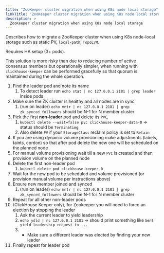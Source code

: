 ```yaml
---
title: "ZooKeeper cluster migration when using K8s node local storage"
linkTitle: "ZooKeeper cluster migration when using K8s node local storage"
description: >
  ZooKeeper cluster migration when using K8s node local storage
---
```


Describes how to migrate a ZooKeeper cluster when using K8s node-local storage such as static PV, `local-path`, `TopoLVM`.

Requires HA setup (3+ pods).

This solution is more risky than  due to reducing
number of active consensus members but operationally simpler, when running with `clickhouse-keeper` can be
performed gracefully so that quorum is maintained during the whole operation.


1. Find the leader pod and note its name
   1. To detect leader run `echo stat | nc 127.0.0.1 2181 | grep leader` inside pods
2. Make sure the  ZK cluster is healthy and all nodes are in sync
   1. (run on leader) `echo mntr | nc 127.0.0.1 2181 | grep zk_synced_followers` should be N-1 for N member cluster
3. Pick the first **non-leader** pod and delete its `PVC`,
   1. `kubectl delete --wait=false pvc clickhouse-keeper-data-0` -> status should be `Terminating`
   2. Also delete `PV` if your `StorageClass` reclaim policy is set to `Retain`
4. If you are using dynamic volume provisioning make adjustments (labels, taints, cordon) so that after pod delete the new one will be scheduled on the planned node
5. For manual volume provisioning wait till a new `PVC` is created and then provision volume on the planned node
6. Delete the first non-leader pod
   1. `kubectl delete pod clickhouse-keeper-0`
7. Wait for the new pod to be scheduled and volume provisioned (or provision manual volume per instructions above)
8. Ensure new member joined and synced
   1. (run on leader) `echo mntr | nc 127.0.0.1 2181 | grep zk_synced_followers` should be N-1 for N member cluster
9. Repeat for all other non-leader pods
10. (ClickHouse Keeper only), for Zookeeper you will need to force an election by stopping the leader
    1. Ask the current leader to yield leadership
    2. `echo ydld | nc 127.0.0.1 2181` -> should print something like `Sent yield leadership request to ...`
    3. * Make sure a different leader was elected by finding your new leader
11. Finally repeat for leader pod



